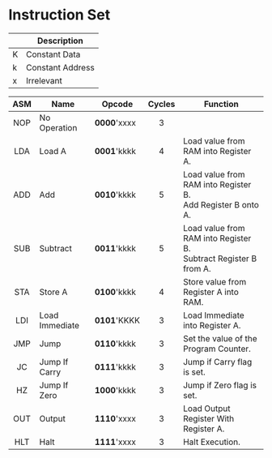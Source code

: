# Instruction Set

|      | Description           |
| ---- | --------------------- |
| K    | Constant Data         |
| k    | Constant Address      |
| x    | Irrelevant            |

| ASM | Name           | Opcode        | Cycles | Function                                                              |
| :-: | -------------- | ------------- | :----: | --------------------------------------------------------------------- |
| NOP | No Operation   | **0000**'xxxx | 3      |                                                                       |
| LDA | Load A         | **0001**'kkkk | 4      | Load value from RAM into Register A.                                  |
| ADD | Add            | **0010**'kkkk | 5      | Load value from RAM into Register B. <br> Add Register B onto A.      |
| SUB | Subtract       | **0011**'kkkk | 5      | Load value from RAM into Register B. <br> Subtract Register B from A. |
| STA | Store A        | **0100**'kkkk | 4      | Store value from Register A into RAM.                                 |
| LDI | Load Immediate | **0101**'KKKK | 3      | Load Immediate into Register A.                                       |
| JMP | Jump           | **0110**'kkkk | 3      | Set the value of the Program Counter.                                 |
| JC  | Jump If Carry  | **0111**'kkkk | 3      | Jump if Carry flag is set.                                            |
| HZ  | Jump If Zero   | **1000**'kkkk | 3      | Jump if Zero flag is set.                                             |
| OUT | Output         | **1110**'xxxx | 3      | Load Output Register With Register A.                                 |
| HLT | Halt           | **1111**'xxxx | 3      | Halt Execution.                                                       |
